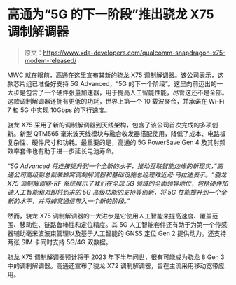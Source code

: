 # 高通为“5G 的下一阶段”推出骁龙 X75 调制解调器

> 原文：<https://www.xda-developers.com/qualcomm-snapdragon-x75-modem-released/>

MWC 就在眼前，高通在这里宣布其新的骁龙 X75 调制解调器。该公司表示，这款芯片组已准备好支持 5G Advanced，“5G 的下一个阶段”。这里向前迈出的一大步是包含了一个硬件张量加速器，用于提高人工智能性能，尽管这还不是全部。这款调制解调器还拥有更低的功耗，世界上第一个 10 载波聚合，并承诺在 Wi-Fi 7 和 5G 中实现 10Gbps 的下行速度。

骁龙 X75 采用了新的调制解调器到天线架构，包含了该公司首次完成的多项创新。新型 QTM565 毫米波天线模块与融合收发器搭配使用，降低了成本、电路板复杂性、硬件尺寸和功耗。最重要的是，高通的 5G PowerSave Gen 4 及其射频效率套件也有助于进一步延长电池寿命。

*“5G Advanced 将连接提升到一个全新的水平，推动互联智能边缘的新现实，”*高通公司高级副总裁兼蜂窝调制解调器和基础设施总经理难近母·马拉迪表示。*“骁龙 X75 调制解调器-RF 系统展示了我们在全球 5G 领域的全面领导地位，包括硬件加速人工智能和对即将到来的 5G 高级功能的支持等创新，将 5G 性能提升到一个全新的水平，并将蜂窝通信带入一个新的阶段。”*

然而，骁龙 X75 调制解调器的一大进步是它使用人工智能来提高速度、覆盖范围、移动性、链路鲁棒性和定位精度。其 5G 人工智能套件还有助于为第一个传感器辅助毫米波波束管理以及基于人工智能的 GNSS 定位 Gen 2 提供动力。还支持两张 SIM 卡同时支持 5G/4G 双数据。

骁龙 X75 调制解调器预计将于 2023 年下半年问世，很有可能成为骁龙 8 Gen 3 中的调制解调器。高通还宣布了骁龙 X72 调制解调器，旨在主流采用移动宽带应用。